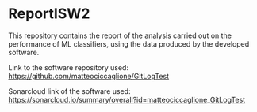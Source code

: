 # ReportISW2

This repository contains the report of the analysis carried out on the performance of ML classifiers, using the data produced by the developed software.

Link to the software repository used: https://github.com/matteociccaglione/GitLogTest

Sonarcloud link of the software used: https://sonarcloud.io/summary/overall?id=matteociccaglione_GitLogTest
